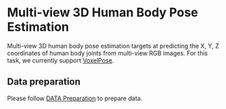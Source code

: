 # Multi-view 3D Human Body Pose Estimation

Multi-view 3D human body pose estimation targets at predicting the X, Y, Z coordinates of human body joints from multi-view RGB images.
For this task, we currently support [VoxelPose](/configs/body/3d_kpt_mview_rgb_img/voxelpose).

## Data preparation

Please follow [DATA Preparation](/docs/en/tasks/3d_body_keypoint.md) to prepare data.
